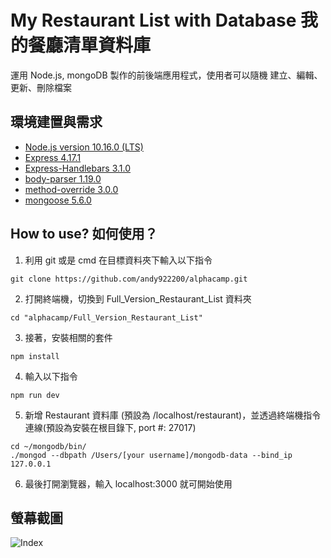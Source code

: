 # My Restaurant List with Database 我的餐廳清單資料庫
運用 Node.js, mongoDB 製作的前後端應用程式，使用者可以隨機 建立、編輯、更新、刪除檔案

## 環境建置與需求
* [Node.js version 10.16.0 (LTS)](https://nodejs.org/en/)
* [Express 4.17.1](https://www.npmjs.com/package/express)
* [Express-Handlebars 3.1.0](https://www.npmjs.com/package/handlebars)
* [body-parser 1.19.0](https://www.npmjs.com/package/body-parser)
* [method-override 3.0.0]()
* [mongoose 5.6.0]()

## How to use? 如何使用？
1. 利用 git 或是 cmd 在目標資料夾下輸入以下指令
```
git clone https://github.com/andy922200/alphacamp.git
```
2. 打開終端機，切換到 Full_Version_Restaurant_List 資料夾
```
cd "alphacamp/Full_Version_Restaurant_List"
```
3. 接著，安裝相關的套件
```
npm install 
```
4. 輸入以下指令
```
npm run dev
```
5. 新增 Restaurant 資料庫 (預設為 /localhost/restaurant)，並透過終端機指令連線(預設為安裝在根目錄下, port #: 27017)
```
cd ~/mongodb/bin/ 
./mongod --dbpath /Users/[your username]/mongodb-data --bind_ip 127.0.0.1
```
6. 最後打開瀏覽器，輸入 localhost:3000 就可開始使用

## 螢幕截圖
![Index](./public/img/ "indexScreenshot")